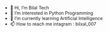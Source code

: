 - 👋 Hi, I’m Bilal Tech
- 👀 I’m interested in Python Programming
- 🌱 I’m currently learning Artificial Intelligence
- 📫 How to reach me intagram : bilxal_007

<!---
muhammadbilal9566/muhammadbilal9566 is a ✨ special ✨ repository because its `README.md` (this file) appears on your GitHub profile.
You can click the Preview link to take a look at your changes.
--->

